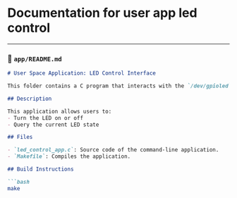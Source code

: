 # Documentation for user app led control


---

### 📁 `app/README.md`

```markdown
# User Space Application: LED Control Interface

This folder contains a C program that interacts with the `/dev/gpioled` device to control an external LED via command line.

## Description

This application allows users to:
- Turn the LED on or off
- Query the current LED state

## Files

- `led_control_app.c`: Source code of the command-line application.
- `Makefile`: Compiles the application.

## Build Instructions

```bash
make
